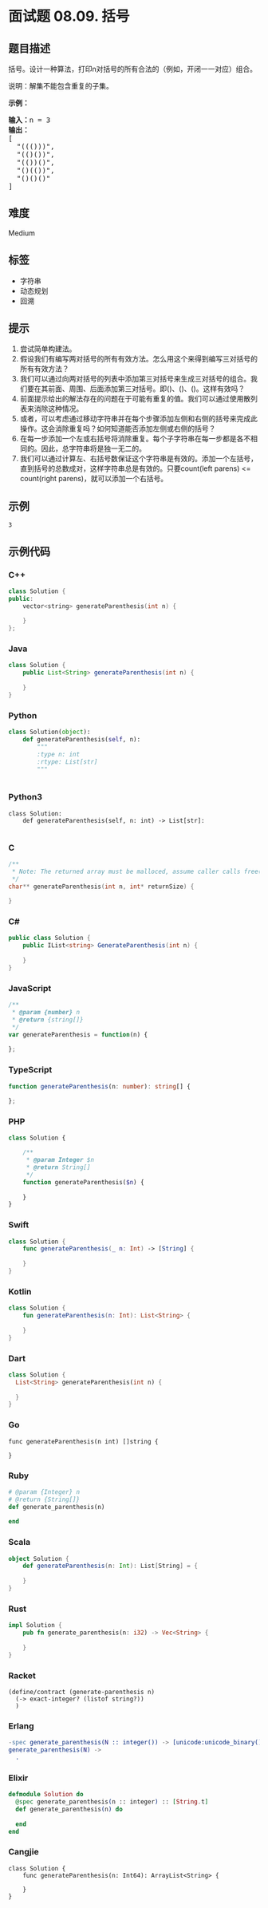# 面试题 08.09. 括号

## 题目描述

<p>括号。设计一种算法，打印n对括号的所有合法的（例如，开闭一一对应）组合。</p>

<p>说明：解集不能包含重复的子集。</p>

<p><strong>示例：</strong></p>

<pre>
<strong>输入：</strong>n = 3
<strong>输出：</strong>
[
  "((()))",
  "(()())",
  "(())()",
  "()(())",
  "()()()"
]
</pre>


## 难度

Medium

## 标签

- 字符串
- 动态规划
- 回溯

## 提示

1. 尝试简单构建法。
2. 假设我们有编写两对括号的所有有效方法。怎么用这个来得到编写三对括号的所有有效方法？
3. 我们可以通过向两对括号的列表中添加第三对括号来生成三对括号的组合。我们要在其前面、周围、后面添加第三对括号。即()<SOLUTION>、(<SOLUTION>)、<SOLUTION>()。这样有效吗？
4. 前面提示给出的解法存在的问题在于可能有重复的值。我们可以通过使用散列表来消除这种情况。
5. 或者，可以考虑通过移动字符串并在每个步骤添加左侧和右侧的括号来完成此操作。这会消除重复吗？如何知道能否添加左侧或右侧的括号？
6. 在每一步添加一个左或右括号将消除重复。每个子字符串在每一步都是各不相同的。因此，总字符串将是独一无二的。
7. 我们可以通过计算左、右括号数保证这个字符串是有效的。添加一个左括号，直到括号的总数成对，这样字符串总是有效的。只要count(left parens) <= count(right parens)，就可以添加一个右括号。

## 示例

```
3
```

## 示例代码

### C++

```cpp
class Solution {
public:
    vector<string> generateParenthesis(int n) {
        
    }
};
```

### Java

```java
class Solution {
    public List<String> generateParenthesis(int n) {
        
    }
}
```

### Python

```python
class Solution(object):
    def generateParenthesis(self, n):
        """
        :type n: int
        :rtype: List[str]
        """
        
```

### Python3

```python3
class Solution:
    def generateParenthesis(self, n: int) -> List[str]:
        
```

### C

```c
/**
 * Note: The returned array must be malloced, assume caller calls free().
 */
char** generateParenthesis(int n, int* returnSize) {
    
}
```

### C#

```csharp
public class Solution {
    public IList<string> GenerateParenthesis(int n) {
        
    }
}
```

### JavaScript

```javascript
/**
 * @param {number} n
 * @return {string[]}
 */
var generateParenthesis = function(n) {
    
};
```

### TypeScript

```typescript
function generateParenthesis(n: number): string[] {
    
};
```

### PHP

```php
class Solution {

    /**
     * @param Integer $n
     * @return String[]
     */
    function generateParenthesis($n) {
        
    }
}
```

### Swift

```swift
class Solution {
    func generateParenthesis(_ n: Int) -> [String] {
        
    }
}
```

### Kotlin

```kotlin
class Solution {
    fun generateParenthesis(n: Int): List<String> {
        
    }
}
```

### Dart

```dart
class Solution {
  List<String> generateParenthesis(int n) {
    
  }
}
```

### Go

```golang
func generateParenthesis(n int) []string {
    
}
```

### Ruby

```ruby
# @param {Integer} n
# @return {String[]}
def generate_parenthesis(n)
    
end
```

### Scala

```scala
object Solution {
    def generateParenthesis(n: Int): List[String] = {
        
    }
}
```

### Rust

```rust
impl Solution {
    pub fn generate_parenthesis(n: i32) -> Vec<String> {
        
    }
}
```

### Racket

```racket
(define/contract (generate-parenthesis n)
  (-> exact-integer? (listof string?))
  )
```

### Erlang

```erlang
-spec generate_parenthesis(N :: integer()) -> [unicode:unicode_binary()].
generate_parenthesis(N) ->
  .
```

### Elixir

```elixir
defmodule Solution do
  @spec generate_parenthesis(n :: integer) :: [String.t]
  def generate_parenthesis(n) do
    
  end
end
```

### Cangjie

```cangjie
class Solution {
    func generateParenthesis(n: Int64): ArrayList<String> {

    }
}
```

